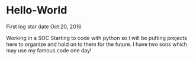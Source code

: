 # Hello-World
First log star date Oct 20, 2016

Working in a SOC Starting to code with python so I will be putting projects here to organize and hold on to them for the future.
I have two sons which may use my famous code one day!
